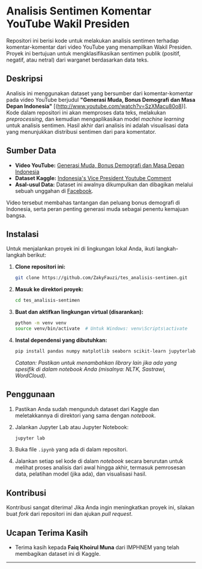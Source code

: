 # Analisis Sentimen Komentar YouTube Wakil Presiden

Repositori ini berisi kode untuk melakukan analisis sentimen terhadap komentar-komentar dari video YouTube yang menampilkan Wakil Presiden. Proyek ini bertujuan untuk mengklasifikasikan sentimen publik (positif, negatif, atau netral) dari warganet berdasarkan data teks.

## Deskripsi

Analisis ini menggunakan dataset yang bersumber dari komentar-komentar pada video YouTube berjudul **"Generasi Muda, Bonus Demografi dan Masa Depan Indonesia"** \[(http://www.youtube.com/watch?v=SzXMacu80o8)\]. Kode dalam repositori ini akan memproses data teks, melakukan *preprocessing*, dan kemudian mengaplikasikan model *machine learning* untuk analisis sentimen. Hasil akhir dari analisis ini adalah visualisasi data yang menunjukkan distribusi sentimen dari para komentator.

## Sumber Data

  * **Video YouTube:** [Generasi Muda, Bonus Demografi dan Masa Depan Indonesia](https://youtu.be/SzXMacu80o8?si=31HYiHIwFV3KmXW7)
  * **Dataset Kaggle:** [Indonesia's Vice President Youtube Comment](https://www.kaggle.com/datasets/faiqkhoirulmuna/indonesias-vice-president-youtube-comment/data)
  * **Asal-usul Data:** Dataset ini awalnya dikumpulkan dan dibagikan melalui sebuah unggahan di [Facebook](https://www.facebook.com/share/p/1Kq8YAARrQ/).

Video tersebut membahas tantangan dan peluang bonus demografi di Indonesia, serta peran penting generasi muda sebagai penentu kemajuan bangsa.

## Instalasi

Untuk menjalankan proyek ini di lingkungan lokal Anda, ikuti langkah-langkah berikut:

1.  **Clone repositori ini:**

    ```bash
    git clone https://github.com/ZakyFauzi/tes_analisis-sentimen.git
    ```

2.  **Masuk ke direktori proyek:**

    ```bash
    cd tes_analisis-sentimen
    ```

3.  **Buat dan aktifkan lingkungan virtual (disarankan):**

    ```bash
    python -m venv venv
    source venv/bin/activate  # Untuk Windows: venv\Scripts\activate
    ```

4.  **Instal dependensi yang dibutuhkan:**

    ```bash
    pip install pandas numpy matplotlib seaborn scikit-learn jupyterlab
    ```

    *Catatan: Pastikan untuk menambahkan library lain jika ada yang spesifik di dalam notebook Anda (misalnya: NLTK, Sastrawi, WordCloud).*

## Penggunaan

1.  Pastikan Anda sudah mengunduh dataset dari Kaggle dan meletakkannya di direktori yang sama dengan *notebook*.

2.  Jalankan Jupyter Lab atau Jupyter Notebook:

    ```bash
    jupyter lab
    ```

3.  Buka file `.ipynb` yang ada di dalam repositori.

4.  Jalankan setiap sel kode di dalam *notebook* secara berurutan untuk melihat proses analisis dari awal hingga akhir, termasuk pemrosesan data, pelatihan model (jika ada), dan visualisasi hasil.

## Kontribusi

Kontribusi sangat diterima\! Jika Anda ingin meningkatkan proyek ini, silakan buat *fork* dari repositori ini dan ajukan *pull request*.

## Ucapan Terima Kasih

  * Terima kasih kepada **Faiq Khoirul Muna** dari IMPHNEM yang telah membagikan dataset ini di Kaggle.

-----
